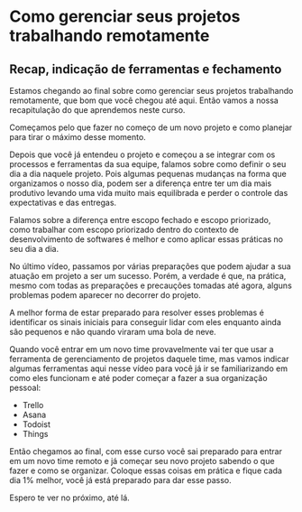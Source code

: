 # Como gerenciar seus projetos trabalhando remotamente

## Recap, indicação de ferramentas e fechamento

Estamos chegando ao final sobre como gerenciar seus projetos trabalhando remotamente, que bom que você chegou até aqui. Então vamos a nossa recapitulação do que aprendemos neste curso.

Começamos pelo que fazer no começo de um novo projeto e como planejar para tirar o máximo desse momento.

Depois que você já entendeu o projeto e começou a se integrar com os processos e ferramentas da sua equipe, falamos sobre como definir o seu dia a dia naquele projeto. Pois algumas pequenas mudanças na forma que organizamos o nosso dia, podem ser a diferença entre ter um dia mais produtivo levando uma vida muito mais equilibrada e perder o controle das expectativas e das entregas.

Falamos sobre a diferença entre escopo fechado e escopo priorizado, como trabalhar com escopo priorizado dentro do contexto de desenvolvimento de softwares é melhor e como aplicar essas práticas no seu dia a dia.

No último vídeo, passamos por várias preparações que podem ajudar a sua atuação em projeto a ser um sucesso. Porém, a verdade é que, na prática, mesmo com todas as preparações e precauções tomadas até agora, alguns problemas podem aparecer no decorrer do projeto.

A melhor forma de estar preparado para resolver esses problemas é identificar os sinais iniciais para conseguir lidar com eles enquanto ainda são pequenos e não quando viraram uma bola de neve.

Quando você entrar em um novo time provavelmente vai ter que usar a ferramenta de gerenciamento de projetos daquele time, mas vamos indicar algumas ferramentas aqui nesse vídeo para você já ir se familiarizando em como eles funcionam e até poder começar a fazer a sua organização pessoal:

- Trello
- Asana
- Todoist
- Things

Então chegamos ao final, com esse curso você sai preparado para entrar em um novo time remoto e já começar seu novo projeto sabendo o que fazer e como se organizar. Coloque essas coisas em prática e fique cada dia 1% melhor, você já está preparado para dar esse passo.

Espero te ver no próximo, até lá.
